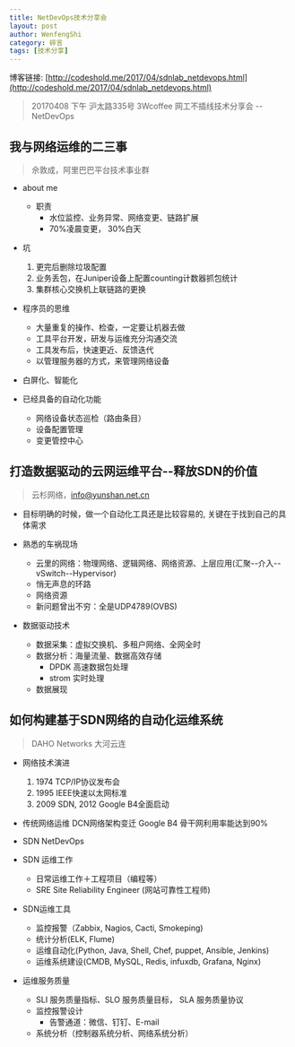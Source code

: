 ```yaml
---
title: NetDevOps技术分享会
layout: post
author: WenfengShi
category: 碎言
tags: [技术分享]
---
```

博客链接: [http://codeshold.me/2017/04/sdnlab_netdevops.html](http://codeshold.me/2017/04/sdnlab_netdevops.html)

> 20170408 下午 沪太路335号 3Wcoffee
> 网工不插线技术分享会 -- NetDevOps


## 我与网络运维的二三事

> 佘敦成，阿里巴巴平台技术事业群

- about me
    - 职责
        - 水位监控、业务异常、网络变更、链路扩展
        - 70%凌晨变更， 30%白天
- 坑
    1. 更完后删除垃圾配置
    2. 业务丢包，在Juniper设备上配置counting计数器抓包统计
    3. 集群核心交换机上联链路的更换

- 程序员的思维
    - 大量重复的操作、检查，一定要让机器去做
    - 工具平台开发，研发与运维充分沟通交流
    - 工具发布后，快速更近、反馈迭代
    - 以管理服务器的方式，来管理网络设备

- 白屏化、智能化

- 已经具备的自动化功能
    - 网络设备状态巡检（路由条目）
    - 设备配置管理
    - 变更管控中心


## 打造数据驱动的云网运维平台--释放SDN的价值

> 云杉网络，info@yunshan.net.cn

- 目标明确的时候，做一个自动化工具还是比较容易的, 关键在于找到自己的具体需求

- 熟悉的车祸现场
    - 云里的网络：物理网络、逻辑网络、网络资源、上层应用(汇聚--介入--vSwitch--Hypervisor)
    - 悄无声息的环路 
    - 网络资源
    - 新问题曾出不穷：全是UDP4789(OVBS)

- 数据驱动技术
    - 数据采集：虚拟交换机、多租户网络、全网全时
    - 数据分析：海量流量、数据高效存储
        - DPDK 高速数据包处理
        - strom 实时处理
    - 数据展现


## 如何构建基于SDN网络的自动化运维系统

> DAHO Networks 大河云连

- 网络技术演进
    1. 1974 TCP/IP协议发布会
    2. 1995 IEEE快速以太网标准
    3. 2009 SDN, 2012 Google B4全面启动

- 传统网络运维
DCN网络架构变迁
Google B4 骨干网利用率能达到90%

- SDN NetDevOps

- SDN 运维工作
    - 日常运维工作＋工程项目（编程等）
    - SRE Site Reliability Engineer (网站可靠性工程师)

- SDN运维工具
    - 监控报警（Zabbix, Nagios, Cacti, Smokeping)
    - 统计分析(ELK, Flume)
    - 运维自动化(Python, Java, Shell, Chef, puppet, Ansible, Jenkins)
    - 运维系统建设(CMDB, MySQL, Redis, infuxdb, Grafana, Nginx)

- 运维服务质量
    - SLI 服务质量指标、SLO 服务质量目标， SLA 服务质量协议
    - 监控报警设计
        - 告警通道：微信、钉钉、E-mail
    - 系统分析（控制器系统分析、网络系统分析）
